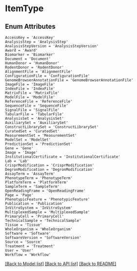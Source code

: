 # ItemType


## Enum Attributes
    AccessKey = 'AccessKey'
    AnalysisStep = 'AnalysisStep'
    AnalysisStepVersion = 'AnalysisStepVersion'
    Award = 'Award'
    Biomarker = 'Biomarker'
    Document = 'Document'
    HumanDonor = 'HumanDonor'
    RodentDonor = 'RodentDonor'
    AlignmentFile = 'AlignmentFile'
    ConfigurationFile = 'ConfigurationFile'
    GenomeBrowserAnnotationFile = 'GenomeBrowserAnnotationFile'
    ImageFile = 'ImageFile'
    IndexFile = 'IndexFile'
    MatrixFile = 'MatrixFile'
    ModelFile = 'ModelFile'
    ReferenceFile = 'ReferenceFile'
    SequenceFile = 'SequenceFile'
    SignalFile = 'SignalFile'
    TabularFile = 'TabularFile'
    AnalysisSet = 'AnalysisSet'
    AuxiliarySet = 'AuxiliarySet'
    ConstructLibrarySet = 'ConstructLibrarySet'
    CuratedSet = 'CuratedSet'
    MeasurementSet = 'MeasurementSet'
    ModelSet = 'ModelSet'
    PredictionSet = 'PredictionSet'
    Gene = 'Gene'
    Image = 'Image'
    InstitutionalCertificate = 'InstitutionalCertificate'
    Lab = 'Lab'
    CrisprModification = 'CrisprModification'
    DegronModification = 'DegronModification'
    AssayTerm = 'AssayTerm'
    PhenotypeTerm = 'PhenotypeTerm'
    PlatformTerm = 'PlatformTerm'
    SampleTerm = 'SampleTerm'
    OpenReadingFrame = 'OpenReadingFrame'
    Page = 'Page'
    PhenotypicFeature = 'PhenotypicFeature'
    Publication = 'Publication'
    InVitroSystem = 'InVitroSystem'
    MultiplexedSample = 'MultiplexedSample'
    PrimaryCell = 'PrimaryCell'
    TechnicalSample = 'TechnicalSample'
    Tissue = 'Tissue'
    WholeOrganism = 'WholeOrganism'
    Software = 'Software'
    SoftwareVersion = 'SoftwareVersion'
    Source = 'Source'
    Treatment = 'Treatment'
    User = 'User'
    Workflow = 'Workflow'
[[Back to Model list]](../README.md#documentation-for-models) [[Back to API list]](../README.md#documentation-for-api-endpoints) [[Back to README]](../README.md)


